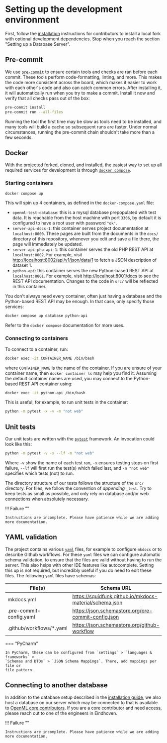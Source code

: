 # Setting up the development environment

First, follow the [installation](../installation.md#local-installation) instructions
for contributors to install a local fork with optional development dependencies.
Stop when you reach the section "Setting up a Database Server".

## Pre-commit

We use [`pre-commit`](https://pre-commit.com) to ensure certain tools and checks are
ran before each commit. These tools perform code-formatting, linting, and more. This
makes the code more consistent across the board, which makes it easier to work with
each other's code and also can catch common errors. After installing it, it will
automatically run when you try to make a commit. Install it now and verify that all
checks pass out of the box:

```bash title="Install pre-commit and verify it works"
pre-commit install
pre-commit run --all-files
```
Running the tool the first time may be slow as tools need to be installed,
and many tools will build a cache so subsequent runs are faster.
Under normal circumstances, running the pre-commit chain shouldn't take more than a few
seconds.


## Docker

With the projected forked, cloned, and installed, the easiest way to set up all
required services for development is through [`docker compose`](https://docs.docker.com/compose/).

### Starting containers

```bash
docker compose up
```

This will spin up 4 containers, as defined in the `docker-compose.yaml` file:

 - `openml-test-database`: this is a mysql database prepopulated with test data.
    It is reachable from the host machine with port `3306`, by default it is configured
    to have a root user with password `"ok"`.
 - `server-api-docs-1`: this container serves project documentation at `localhost:8000`.
    These pages are built from the documents in the `docs/` directory of this repository,
    whenever you edit and save a file there, the page will immediately be updated.
 - `server-api-php-api-1`: this container serves the old PHP REST API at `localhost:8002`.
    For example, visit [http://localhost:8002/api/v1/json/data/1](http://localhost:8002/api/v1/json/data/1)
    to fetch a JSON description of dataset 1.
 - `python-api`: this container serves the new Python-based REST API at `localhost:8001`.
    For example, visit [http://localhost:8001/docs](http://localhost:8001/docs) to see
    the REST API documentation. Changes to the code in `src/` will be reflected in this
    container.

You don't always need every container, often just having a database and the Python-based
REST API may be enough. In that case, only specify those services:

```bash
docker compose up database python-api
```

Refer to the `docker compose` documentation for more uses.

### Connecting to containers

To connect to a container, run:

```bash
docker exec -it CONTAINER_NAME /bin/bash
```

where `CONTAINER_NAME` is the name of the container. If you are unsure of your container
name, then `docker container ls` may help you find it. Assuming the default container
names are used, you may connect to the Python-based REST API container using:

```bash
docker exec -it python-api /bin/bash
```

This is useful, for example, to run unit tests in the container:

```bash
python -m pytest -x -v -m "not web"
```

## Unit tests

Our unit tests are written with the [`pytest`](https://pytest.org) framework.
An invocation could look like this:

```bash
python -m pytest -v -x --lf -m "not web"
```

Where `-v` show the name of each test ran, `-x` ensures testing stops on first failure,
`--lf` will first run the test(s) which failed last, and `-m "not web"` specifies
which tests (not) to run.

The directory structure of our tests follows the structure of the `src/` directory.
For files, we follow the convention of _appending_ `_test`.
Try to keep tests as small as possible, and only rely on database and/or web connections
when absolutely necessary.

!!! Failure ""

    Instructions are incomplete. Please have patience while we are adding more documentation.


## YAML validation
The project contains various [`yaml`](https://yaml.org) files, for example to configure
`mkdocs` or to describe Github workflows. For these `yaml` files we can configure
automatic schema validation, to ensure that the files are valid without having to run
the server. This also helps with other IDE features like autocomplete. Setting this
up is not required, but incredibly useful if you do need to edit these files.
The following `yaml` files have schemas:

| File(s) | Schema URL |
| -- | -- |
| mkdocs.yml | https://squidfunk.github.io/mkdocs-material/schema.json |
| .pre-commit-config.yaml | https://json.schemastore.org/pre-commit-config.json |
| .github/workflows/*.yaml | https://json.schemastore.org/github-workflow |


=== "PyCharm"

    In PyCharm, these can be configured from `settings` > `languages & frameworks` >
    `Schemas and DTDs` > `JSON Schema Mappings`. There, add mappings per file or
    file pattern.

## Connecting to another database
In addition to the database setup described in the [installation guide](../installation.md#setting-up-a-database-server),
we also host a database on our server which may be connected to that is available
to [OpenML core contributors](https://openml.org/about). If you are a core contributor
and need access, please reach out to one of the engineers in Eindhoven.

!!! Failure ""

    Instructions are incomplete. Please have patience while we are adding more documentation.
